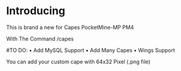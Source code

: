# Introducing

This is brand a new for Capes PocketMine-MP PM4

With The Command /capes

#TO DO:
• Add MySQL Support
• Add Many Capes
• Wings Support

You can add your custom cape with 64x32 Pixel (.png file)
